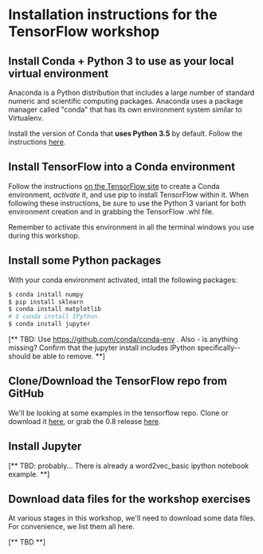 
# Installation instructions for the TensorFlow workshop

## Install Conda + Python 3 to use as your local virtual environment

Anaconda is a Python distribution that includes a large number of standard numeric and scientific computing packages. Anaconda uses a package manager called "conda" that has its own environment system similar to Virtualenv.

Install the version of Conda that **uses Python 3.5** by default.  Follow the instructions [here](https://www.continuum.io/downloads).

## Install TensorFlow into a Conda environment

Follow the instructions [on the TensorFlow site](https://www.tensorflow.org/versions/r0.8/get_started/os_setup.html#anaconda-environment-installation) to create a Conda environment, *activate* it, and use pip to install TensorFlow within it.  When following these instructions, be sure to use the Python 3 variant for both environment creation and in grabbing the TensorFlow .whl file.

Remember to activate this environment in all the terminal windows you use during this workshop.

## Install some Python packages

With your conda environment activated, intall the following packages:

```sh
$ conda install numpy
$ pip install sklearn
$ conda install matplotlib
# $ conda install IPython
$ conda install jupyter
```

[** TBD:
Use https://github.com/conda/conda-env .
Also - is anything missing?
Confirm that the jupyter install includes IPython specifically-- should be able to remove. **]

## Clone/Download the TensorFlow repo from GitHub

We'll be looking at some examples in the tensorflow repo. Clone or download it [here](https://github.com/tensorflow/tensorflow), or grab the 0.8 release [here](https://github.com/tensorflow/tensorflow/releases).

## Install Jupyter

[** TBD: probably... There is already a word2vec_basic ipython notebook example. **]

## Download data files for the workshop exercises

At various stages in this workshop, we'll need to download some data files. For convenience, we list them all here.

[** TBD **]


